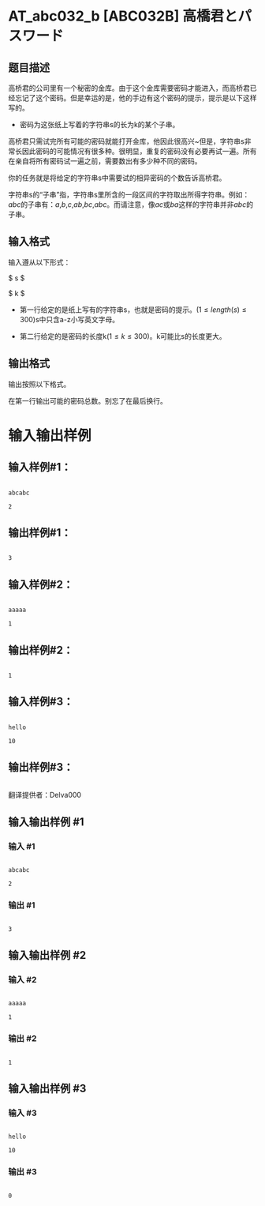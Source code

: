 # AT_abc032_b [ABC032B] 高橋君とパスワード

## 题目描述

高桥君的公司里有一个秘密的金库。由于这个金库需要密码才能进入，而高桥君已经忘记了这个密码。但是幸运的是，他的手边有这个密码的提示，提示是以下这样写的。


- 密码为这张纸上写着的字符串s的长为k的某个子串。

高桥君只需试完所有可能的密码就能打开金库，他因此很高兴~但是，字符串s非常长因此密码的可能情况有很多种。很明显，重复的密码没有必要再试一遍。所有在亲自将所有密码试一遍之前，需要数出有多少种不同的密码。

你的任务就是将给定的字符串s中需要试的相异密码的个数告诉高桥君。

字符串s的“子串”指，字符串s里所含的一段区间的字符取出所得字符串。例如：$abc$的子串有：$a$,$b$,$c$,$ab$,$bc$,$abc$。而请注意，像$ac$或$ba$这样的字符串并非$abc$的子串。

## 输入格式

输入遵从以下形式：

  $ s $  
  $ k $  
  
- 第一行给定的是纸上写有的字符串s，也就是密码的提示。$(1≤length(s)≤300)$s中只含a-z小写英文字母。
- 第二行给定的是密码的长度k$(1≤k≤300)$。k可能比s的长度更大。

## 输出格式

输出按照以下格式。

在第一行输出可能的密码总数。别忘了在最后换行。

# 输入输出样例

## 输入样例#1： 
```
abcabc
2
```
## 输出样例#1： 
```
3
```
## 输入样例#2： 
```
aaaaa
1
```
## 输出样例#2： 
```
1
```
## 输入样例#3： 
```
hello
10
```
## 输出样例#3： 
```
```

翻译提供者：Delva000

## 输入输出样例 #1

### 输入 #1

```
abcabc
2
```

### 输出 #1

```
3
```

## 输入输出样例 #2

### 输入 #2

```
aaaaa
1
```

### 输出 #2

```
1
```

## 输入输出样例 #3

### 输入 #3

```
hello
10
```

### 输出 #3

```
0
```